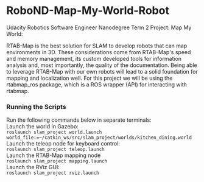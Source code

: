 # RoboND-Map-My-World-Robot
Udacity Robotics Software Engineer Nanodegree Term 2 Project: Map My World:

RTAB-Map is the best solution for SLAM to develop robots that can map environments in 3D. These considerations come from RTAB-Map's speed and memory management, its custom developed tools for information analysis and, most importantly, the quality of the documentation. Being able to leverage RTAB-Map with our own robots will lead to a solid foundation for mapping and localization well. For this project we will be using the rtabmap_ros package, which is a ROS wrapper (API) for interacting with rtabmap. 

### Running the Scripts
Run the following commands below in separate terminals:  
Launch the world in Gazebo:  
``roslaunch slam_project world.launch world_file:=~/catkin_ws/src/slam_project/worlds/kitchen_dining.world``  
Launch the teleop node for keyboard control:  
``roslaunch slam_project teleop.launch``  
Launch the RTAB-Map mapping node  
``roslaunch slam_project mapping.launch``  
Launch the RViz GUI:  
``roslaunch slam_project rviz.launch``  
